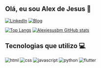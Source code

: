 ## Olá, eu sou Alex de Jesus 👋

[![LinkedIn](https://img.shields.io/badge/LinkedIn-0077B5?style=for-the-badge&logo=linkedin&logoColor=white)](https://www.linkedin.com/in/alex-de-jesus/)
[![Blog](https://img.shields.io/badge/Meu%20-Portifolio-1abc9c.svg)](https://www.google.com/search?q=Nao+tenho+site&rlz=1C5CHFA_enBR1095BR1095&oq=Nao+tenho+site&gs_lcrp=EgZjaHJvbWUyBggAEEUYOTIHCAEQABiABDIICAIQABgWGB4yCAgDEAAYFhgeMgoIBBAAGIAEGKIE0gEIMzcxOGowajeoAgCwAgA&sourceid=chrome&ie=UTF-8)

[![Top Langs](https://github-readme-stats.vercel.app/api/top-langs/?username=Alexjesusbm)](https://github.com/anuraghazra/github-readme-stats)
[![Alexjesusbm GitHub stats](https://github-readme-stats.vercel.app/api?username=Alexjesusbm&show_icons=true&theme=dark)](https://github.com/Alexjesusbm/github-readme-stats)

## Tecnologias que utilizo 💻

![html](https://img.shields.io/badge/HTML-239120?style=for-the-badge&logo=html5&logoColor=white) 
![css](https://img.shields.io/badge/CSS-239120?&style=for-the-badge&logo=css3&logoColor=white)
![javascript](https://img.shields.io/badge/JavaScript-F7DF1E?style=for-the-badge&logo=javascript&logoColor=black)
![python](https://img.shields.io/badge/Python-14354C?style=for-the-badge&logo=python&logoColor=white)
![flutter](https://img.shields.io/badge/Flutter-02569B?style=for-the-badge&logo=flutter&logoColor=white)
